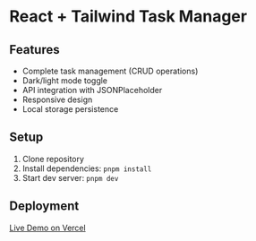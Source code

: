 # React + Tailwind Task Manager

## Features
- Complete task management (CRUD operations)
- Dark/light mode toggle
- API integration with JSONPlaceholder
- Responsive design
- Local storage persistence

## Setup
1. Clone repository
2. Install dependencies: `pnpm install`
3. Start dev server: `pnpm dev`

## Deployment
[Live Demo on Vercel](https://task-manager-azure-two.vercel.app/)